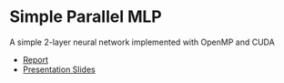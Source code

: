 # Simple Parallel MLP

A simple 2-layer neural network implemented with OpenMP and CUDA

- [Report](final-report.pdf)
- [Presentation Slides](presentation-slides.pdf)
